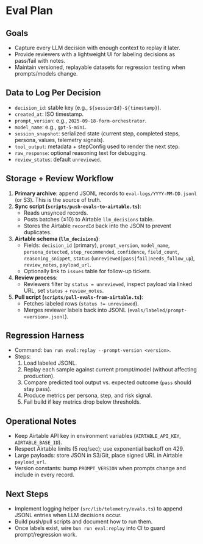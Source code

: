 # Eval Plan

## Goals
- Capture every LLM decision with enough context to replay it later.
- Provide reviewers with a lightweight UI for labeling decisions as pass/fail with notes.
- Maintain versioned, replayable datasets for regression testing when prompts/models change.

## Data to Log Per Decision
- `decision_id`: stable key (e.g., `${sessionId}-${timestamp}`).
- `created_at`: ISO timestamp.
- `prompt_version`: e.g., `2025-09-18-form-orchestrator`.
- `model_name`: e.g., `gpt-5-mini`.
- `session_snapshot`: serialized state (current step, completed steps, persona, values, telemetry signals).
- `tool_output`: metadata + stepConfig used to render the next step.
- `raw_response`: optional reasoning text for debugging.
- `review_status`: default `unreviewed`.

## Storage + Review Workflow
1. **Primary archive**: append JSONL records to `eval-logs/YYYY-MM-DD.jsonl` (or S3). This is the source of truth.
2. **Sync script (`scripts/push-evals-to-airtable.ts`)**:
   - Reads unsynced records.
   - Posts batches (≤10) to Airtable `llm_decisions` table.
   - Stores the Airtable `recordId` back into the JSON to prevent duplicates.
3. **Airtable schema (`llm_decisions`)**:
   - Fields: `decision_id` (primary), `prompt_version`, `model_name`, `persona_detected`, `step_recommended`, `confidence`, `field_count`, `reasoning_snippet`, `status` (`unreviewed|pass|fail|needs_follow_up`), `review_notes`, `payload_url`.
   - Optionally link to `issues` table for follow-up tickets.
4. **Review process**:
   - Reviewers filter by `status = unreviewed`, inspect payload via linked URL, set `status` + `review_notes`.
5. **Pull script (`scripts/pull-evals-from-airtable.ts`)**:
   - Fetches labeled rows (`status != unreviewed`).
   - Merges reviewer labels back into JSONL (`evals/labeled/prompt-<version>.jsonl`).

## Regression Harness
- Command: `bun run eval:replay --prompt-version <version>`.
- Steps:
  1. Load labeled JSONL.
  2. Replay each sample against current prompt/model (without affecting production).
  3. Compare predicted tool output vs. expected outcome (`pass` should stay pass).
  4. Produce metrics per persona, step, and risk signal.
  5. Fail build if key metrics drop below thresholds.

## Operational Notes
- Keep Airtable API key in environment variables (`AIRTABLE_API_KEY`, `AIRTABLE_BASE_ID`).
- Respect Airtable limits (5 req/sec); use exponential backoff on 429.
- Large payloads: store JSON in S3/Git, place signed URL in Airtable `payload_url`.
- Version constants: bump `PROMPT_VERSION` when prompts change and include in every record.

## Next Steps
- Implement logging helper (`src/lib/telemetry/evals.ts`) to append JSONL entries when LLM decisions occur.
- Build push/pull scripts and document how to run them.
- Once labels exist, wire `bun run eval:replay` into CI to guard prompt/regression work.
